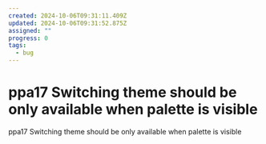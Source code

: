 ```yaml
---
created: 2024-10-06T09:31:11.409Z
updated: 2024-10-06T09:31:52.875Z
assigned: ""
progress: 0
tags:
  - bug
---
```


# ppa17 Switching theme should be only available when palette is visible

ppa17 Switching theme should be only available when palette is visible
